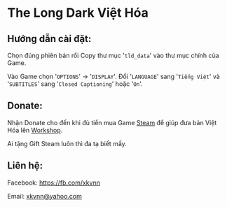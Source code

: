 # The Long Dark Việt Hóa

## Hướng dẫn cài đặt:
Chọn đúng phiên bản rồi Copy thư mục '`tld_data`' vào thư mục chính của Game.

Vào Game chọn '`OPTIONS`' -> '`DISPLAY`'. Đổi '`LANGUAGE`' sang '`Tiếng Việt`' và '`SUBTITLES`' sang '`Closed Captioning`' hoặc '`On`'.

## Donate:
Nhận Donate cho đến khi đủ tiền mua Game [Steam](http://store.steampowered.com/app/305620/) để giúp đưa bản Việt Hóa lên [Workshop](http://steamcommunity.com/app/305620/workshop/).

Ai tặng Gift Steam luôn thì đa tạ biết mấy.

## Liên hệ:
Facebook: https://fb.com/xkvnn

Email: xkvnn@yahoo.com

